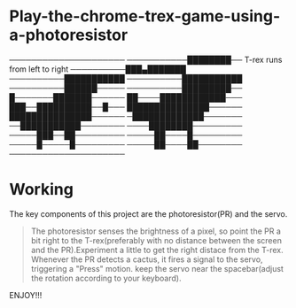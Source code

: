 # Play-the-chrome-trex-game-using-a-photoresistor
─────────────────────
───────────████████──   T-rex runs from left to right
──────────███▄███████
──────────███████████
──────────███████████
──────────██████─────
──────────█████████──
█───────███████──────
██────████████████───
███──██████████──█───
███████████████──────
███████████████──────
─█████████████───────
──███████████────────
────████████─────────
─────███──██─────────
─────██────█─────────
─────█─────█─────────
─────██────██────────
─────────────────────

Working
=======
The key components of this project are the photoresistor(PR) and the servo.
>The photoresistor senses the brightness of a pixel, so point the PR a bit right to the T-rex(preferably with no distance between the screen and the PR).Experiment a little to get the right distace from the T-rex.
Whenever the PR detects a cactus, it fires a signal to the servo, triggering a "Press" motion.
>keep the servo near the spacebar(adjust the rotation according to your keyboard).

ENJOY!!!
